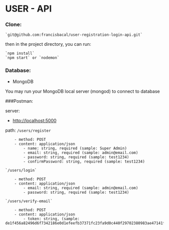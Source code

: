 # USER - API

### Clone:

    `git@github.com:francisbacal/user-registration-login-api.git`

then in the project directory, you can run:

    `npm install`
    `npm start` or `nodemon`



### Database:

- MongoDB

You may run your MongoDB local server (mongod) to connect to database


###Postman:

server:
  - [http://localhost:5000](http://localhost:5000)

path:
    `/users/register`

        - method: POST
        - content: application/json
            - name: string, required (sample: Super Admin)
            - email: string, required (sample: admin@email.com)
            - password: string, required (sample: test1234)
            - confirmPassword: string, required (sample: test1234)

    `/users/login`

        - method: POST
        - content: application/json
            - email: string, required (sample: admin@email.com)
            - password: string, required (sample: test1234)
    
    `/users/verify-email`

        - method: POST
        - content: application/json
            - token: string, (sample: de1f456a82496d6f7342186e0d1efeefb37371fc23fa9d0c440f29702380983ae47141f13898a92c)